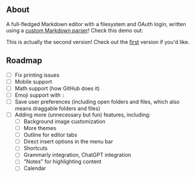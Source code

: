 ## About

A full-fledged Markdown editor with a filesystem and OAuth login, written using a [custom Markdown parser](https://github.com/jianmin-chen/markdown-parser)! Check this demo out:

This is actually the second version! Check out the [first](https://github.com/jianmin-chen/markright/tree/v1) version if you'd like.

## Roadmap

- [ ] Fix printing issues
- [ ] Mobile support
- [ ] Math support (how GitHub does it)
- [ ] Emoji support with `:`
- [ ] Save user preferences (including open folders and files, which also means draggable folders and files)
- [ ] Adding more (unnecessary but fun) features, including: 
  - [ ] Background image customization
  - [ ] More themes
  - [ ] Outline for editor tabs
  - [ ] Direct insert options in the menu bar
  - [ ] Shortcuts
  - [ ] Grammarly integration, ChatGPT integration
  - [ ] "Notes" for highlighting content
  - [ ] Calendar